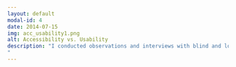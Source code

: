 ```yaml
---
layout: default
modal-id: 4
date: 2014-07-15
img: acc_usability1.png
alt: Accessibility vs. Usability
description: "I conducted observations and interviews with blind and low vision doctoral students to understand how they use advanced tools in their research and what technical and social challenges they encounter when conducting research. Preliminary findings indicate how inaccessible tools complicate research tasks, adding time and effort, and exacerbating social entanglement in collaborative relationships. Findings also indicate that usable designs can cause accessibility issues in programming and collaborative writing tools. As such, I am currently conducting an in-depth analysis of the interplay between accessibility and usability of research tools. Previous arguments about the relationship between the two concepts are based on theoretical connections, and empirical tests are limited to government websites. In my work, I will test the relationship empirically through user studies, expert surveys, and guideline analysis, particularly for non-web advanced tools used in research. Through guideline analysis, I intend to find conflicting and overlapping areas between accessibility guidelines and usability heuristics, and understand how the guidelines apply to non-web advanced tools. Through accessibility expert surveys and interviews, I will investigate what practitioners think is the relationship between accessibility and usability, how designers and developers manage both types of issues, how the accessibility and usability of advanced tools are tested, and which accessibility and usability testing methods (e.g. automatic checking tools, conformance testing, user evaluation, expert inspection, etc.) work best for advanced tools. 
"
---
```

